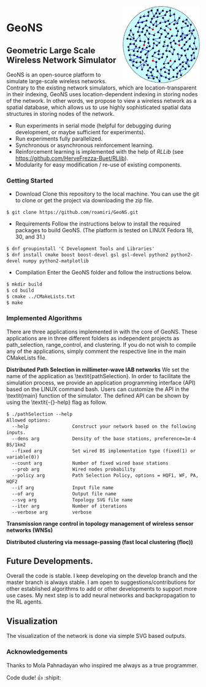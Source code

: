 <img align="right" width="200" height="200" src="/images/logo.png">

# GeoNS

## Geometric Large Scale Wireless Network Simulator

GeoNS is an open-source platform to simulate large-scale wireless networks. Contrary to the existing network simulators, which are location-transparent in their indexing, GeoNS uses location-dependent indexing in storing nodes of the network. In other words, we propose to view a wireless network as a spatial database, which allows us to use highly sophisticated spatial data structures in storing nodes of the network.

* Run experiments in serial mode (helpful for debugging during development, or maybe sufficient for experiments).
* Run experiments fully parallelized.
* Synchronous or asynchronous reinforcement learning.
* Reinforcement learning is implemented with the help of *RLLib* (see https://github.com/HerveFrezza-Buet/RLlib).
* Modularity for easy modification / re-use of existing components.

### Getting Started
* Download
Clone this repository to the local machine. You can use the git to clone or get the project via downloading the zip file.
```console
$ git clone https://github.com/roamiri/GeoNS.git
```
* Requirements
Follow the instructions below to install the required packages to build GeoNS. (The platform is tested on LINUX Fedora 18, 30, and 31.)

```console
$ dnf groupinstall 'C Development Tools and Libraries'
$ dnf install cmake boost boost-devel gsl gsl-devel python2 python2-devel numpy python2-matplotlib
```
* Compilation
Enter the GeoNS folder and follow the instructions below. 
```console
$ mkdir build
$ cd build
$ cmake ../CMakeLists.txt
$ make
```
### Implemented Algorithms

There are three applications implemented in with the core of GeoNS. These applications are in three different folders as independent projects as path_selection, range_control, and clustering. If you do not wish to compile any of the applications, simply comment the respective line in the main CMakeLists file. 

**Distributed Path Selection in millimeter-wave IAB networks**
We set the name of the application as \textit{pathSelection}. In order to facilitate the simulation process, we provide an application programming interface (API) based on the LINUX command bash. Users can customize the API in the \textit{main} function of the simulator. The defined API can be shown by using the \textit{-{}-help} flag as follow.
```console
$ ./pathSelection --help
Allowed options:
  --help                Construct your network based on the following inputs.
  --dens arg            Density of the base stations, preference=1e-4 BS/1km2
  --fixed arg           Set wired BS implementation type (fixed(1) or variable(0))
  --count arg           Number of fixed wired base stations
  --prob arg            Wired nodes probability
  --policy arg          Path Selection Policy, options = HQF1, WF, PA, HQF2
  --if arg              Input file name
  --of arg              Output file name
  --svg arg             Topology SVG file name
  --iter arg            Number of iterations
  --verbose arg         verbose
```
**Transmission range control in topology management of wireless sensor networks (WNSs)**

**Distributed clustering via message-passing (fast local clustering (floc))**

## Future Developments.

Overall the code is stable. I keep developing on the develop branch and the master branch is always stable. I am open to suggestions/contributions for other established algorithms to add or other developments to support more use cases. My next step is to add neural networks and backpropagation to the RL agents.


## Visualization

The visualization of the network is done via simple SVG based outputs.


### Acknowledgements
Thanks to Mola Pahnadayan who inspired me always as a true programmer.

Code dude! :+1: :shipit:
